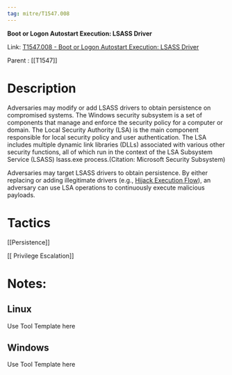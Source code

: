 ```yaml
---
tag: mitre/T1547.008
---
```


**Boot or Logon Autostart Execution: LSASS Driver**

Link: [T1547.008 - Boot or Logon Autostart Execution: LSASS Driver](https://attack.mitre.org/techniques/T1547/008)

Parent : [[T1547]]


# Description

Adversaries may modify or add LSASS drivers to obtain persistence on compromised systems. The Windows security subsystem is a set of components that manage and enforce the security policy for a computer or domain. The Local Security Authority (LSA) is the main component responsible for local security policy and user authentication. The LSA includes multiple dynamic link libraries (DLLs) associated with various other security functions, all of which run in the context of the LSA Subsystem Service (LSASS) lsass.exe process.(Citation: Microsoft Security Subsystem)

Adversaries may target LSASS drivers to obtain persistence. By either replacing or adding illegitimate drivers (e.g., [Hijack Execution Flow](https://attack.mitre.org/techniques/T1574)), an adversary can use LSA operations to continuously execute malicious payloads.

# Tactics


[[Persistence]]

[[ Privilege Escalation]]


# Notes:

## Linux

Use Tool Template here

## Windows

Use Tool Template here